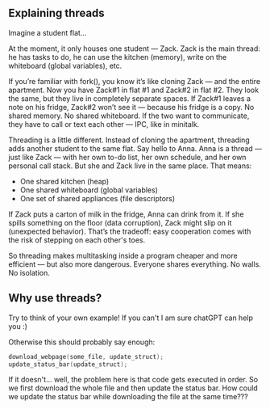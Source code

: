## Explaining threads
Imagine a student flat...

At the moment, it only houses one student — Zack. Zack is the main thread: he has tasks to do, he can use the kitchen (memory), write on the whiteboard (global variables), etc.

If you’re familiar with fork(), you know it’s like cloning Zack — and the entire apartment. Now you have Zack#1 in flat #1 and Zack#2 in flat #2. They look the same, but they live in completely separate spaces. If Zack#1 leaves a note on his fridge, Zack#2 won’t see it — because his fridge is a copy. No shared memory. No shared whiteboard. If the two want to communicate, they have to call or text each other — IPC, like in minitalk.

Threading is a little different. Instead of cloning the apartment, threading adds another student to the same flat. Say hello to Anna. Anna is a thread — just like Zack — with her own to-do list, her own schedule, and her own personal call stack. But she and Zack live in the same place. That means:
- One shared kitchen (heap)
- One shared whiteboard (global variables)
- One set of shared appliances (file descriptors)

If Zack puts a carton of milk in the fridge, Anna can drink from it. If she spills something on the floor (data corruption), Zack might slip on it (unexpected behavior). That’s the tradeoff: easy cooperation comes with the risk of stepping on each other's toes.

So threading makes multitasking inside a program cheaper and more efficient — but also more dangerous. Everyone shares everything. No walls. No isolation.

## Why use threads?

Try to think of your own example! If you can't I am sure chatGPT can help you :)

Otherwise this should probably say enough:
```c
download_webpage(some_file, update_struct);
update_status_bar(update_struct);
```

If it doesn't... well, the problem here is that code gets executed in order. So we first download the whole file and then update the status bar. How could we update the status bar while downloading the file at the same time???
